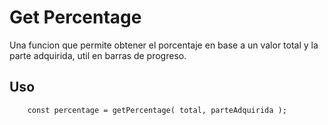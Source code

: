 # Get Percentage

Una funcion que permite obtener el porcentaje en base a un valor total y la parte adquirida, util en barras de progreso.

## Uso

```
    const percentage = getPercentage( total, parteAdquirida );